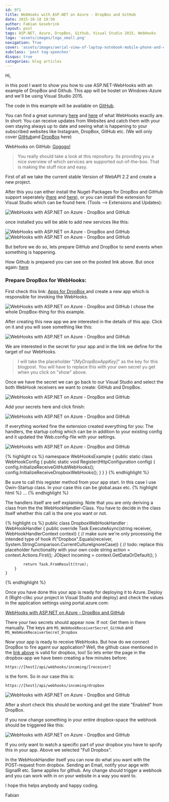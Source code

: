 ```yaml
---
id: 971
title: WebHooks with ASP.NET on Azure - DropBox and GitHub
date: 2015-10-18 19:50
author: Fabian Gosebrink
layout: post
tags: ASP.NET, Azure, DropBox, Github, Visual Studio 2015, WebHooks
logo: 'assets/images/logo_small.png'
navigation: True
cover: 'assets/images/aerial-view-of-laptop-notebook-mobile-phone-and-coffee-cup-on-wooden-table.jpg'
subclass: 'post tag-speeches'
disqus: true
categories: blog articles
---
```


Hi,

in this post I want to show you how to use ASP.NET-WebHooks with an example of DropBox and Github. This app will be hostet on Windows-Azure and we'll be using Visual Studio 2015.

The code in this example will be available on [GitHub](https://github.com/FabianGosebrink/AspNetWebHooksExample).

You can find a great summary [here](http://blogs.msdn.com/b/webdev/archive/2015/09/04/introducing-microsoft-asp-net-webhooks-preview.aspx) and [here](http://www.hanselman.com/blog/IntroducingASPNETWebHooksReceiversWebHooksMadeEasy.aspx) of what WebHooks exactly are. In short: You can receive updates from Websites and catch them with your own staying always up to date and seeing what is happening to your subscribed websites like Instagram, DropBox, GitHub etc. (We will only cover [GitHub](https://github.com/)and [DropBox](https://www.dropbox.com/) here)

WebHooks on GitHub: [Gogogo!](https://github.com/aspnet/WebHooks)

>You really should take a look at this repository. Its providing you a nice overview of which services are supported out-of-the-box. That is making the stuff nice and easy.

First of all we take the current stable Version of WebAPI 2.2 and create a new project.

After this you can either install the Nuget-Packages for DropBox and GitHub support seperately ([here](https://www.nuget.org/packages/Microsoft.AspNet.WebHooks.Receivers.Dropbox/1.2.0-beta3a) and [here](https://www.nuget.org/packages/Microsoft.AspNet.WebHooks.Receivers.GitHub/1.2.0-beta3a)), or you can install the extension for Visual Studio which can be found here. (Tools --> Extensions and Updates):

![WebHooks with ASP.NET on Azure - DropBox and GitHub]({{site.baseurl}}assets/articles/wp-content/uploads/2015/10/11.jpg) 

once installed you will be able to add new services like this:

![WebHooks with ASP.NET on Azure - DropBox and GitHub]({{site.baseurl}}assets/articles/wp-content/uploads/2015/10/21.jpg)
![WebHooks with ASP.NET on Azure - DropBox and GitHub]({{site.baseurl}}assets/articles/wp-content/uploads/2015/10/32.jpg)

But before we do so, lets prepare GitHub and DropBox to send events when something is happening.

How Github is prepared you can see on the posted link above. But once again: [here](http://blogs.msdn.com/b/webdev/archive/2015/09/04/introducing-microsoft-asp-net-webhooks-preview.aspx)

### Prepare DropBox for WebHooks:

First check this link: [Apps for DropBox ](https://www.dropbox.com/developers/apps)and create a new app which is responsible for invoking the WebHooks.

![WebHooks with ASP.NET on Azure - DropBox and GitHub]({{site.baseurl}}assets/articles/wp-content/uploads/2015/10/42.jpg) I chose the whole DropBox-thing for this example.

After creating this new app we are interested in the details of this app. Click on it and you will ssee something like this:

![WebHooks with ASP.NET on Azure - DropBox and GitHub]({{site.baseurl}}assets/articles/wp-content/uploads/2015/10/5.jpg)

We are interested in the secret for your app and in the link we define for the target of our WebHooks.

>I will take the placeholder "*[MyDropBoxAppKey]*" as the key for this blogpost. You will have to replace this with your own secret yu get when you click on "show" above.

Once we have the secret we can go back to our Visual Studio and select the both WebHook receivers we want to create: GitHub and DropBox.

![WebHooks with ASP.NET on Azure - DropBox and GitHub]({{site.baseurl}}assets/articles/wp-content/uploads/2015/10/6.jpg)

Add your secrets here and click finish:

![WebHooks with ASP.NET on Azure - DropBox and GitHub]({{site.baseurl}}assets/articles/wp-content/uploads/2015/10/7.jpg)

If everything worked fine the extension created everything for you: The handlers, the startup cofnig which can be in addition to your existing config and it updated the Web.config-file with your settings.

![WebHooks with ASP.NET on Azure - DropBox and GitHub]({{site.baseurl}}assets/articles/wp-content/uploads/2015/10/8.jpg)

{% highlight cs %}
namespace WebHooksExample
{
    public static class WebHookConfig
    {
        public static void Register(HttpConfiguration config)
        {
            config.InitializeReceiveGitHubWebHooks();
            config.InitializeReceiveDropboxWebHooks();
        }
    }
}
{% endhighlight %}

Be sure to call this register method from your app start. In this case I use Owin-Startup class. In your case this can be global.asax etc.
{% highlight html %}
<configuration>
    <appSettings>
    <add key="MS_WebHookReceiverSecret_GitHub" value="[MyGitHubKey]" />
    <add key="MS_WebHookReceiverSecret_Dropbox" value="[MyDropBoxAppKey]" />
    </appSettings>
    ...
</configuration>
{% endhighlight %}

The handlers itself are self explaining. Note that you are only deriving a class from the the WebHookHandler-Class. You have to decide in the class itself whether this call is the one you want or not.

{% highlight cs %}
public class DropboxWebHookHandler : WebHookHandler
    {
        public override Task ExecuteAsync(string receiver, WebHookHandlerContext context)
        {
            // make sure we're only processing the intended type of hook
            if("Dropbox".Equals(receiver, System.StringComparison.CurrentCultureIgnoreCase))
            {
                // todo: replace this placeholder functionality with your own code
                string action = context.Actions.First();
                JObject incoming = context.GetDataOrDefault<JObject>();
            }
            
            return Task.FromResult(true);
        }
    }
{% endhighlight %}

Once you have done this your app is ready for deploying it to Azure. Deploy it (Right-clikc your project in Visual Studio and deploy) and check the values in the application settings using portal.azure.com:

[WebHooks with ASP.NET on Azure - DropBox and GitHub]({{site.baseurl}}assets/articles/wp-content/uploads/2015/10/9.jpg)

There your two secrets should appear now. If not: Get them in there manually. The keys are
```MS_WebHookReceiverSecret_GitHub```
and
```MS_WebHookReceiverSecret_Dropbox```

Now your app is ready to receive WebHooks. But how do we connect DropBox to fire againt our application? Well, the github case mentioned in the [link above](http://blogs.msdn.com/b/webdev/archive/2015/09/04/introducing-microsoft-asp-net-webhooks-preview.aspx) is valid for dropbox, too! So lets enter the page in the dropbox-app we have been creating a few minutes before:

```https://[host]/api/webhooks/incoming/[receiver]```

is the form. So in our case this is:

```https://[host]/api/webhooks/incoming/dropbox```

![WebHooks with ASP.NET on Azure - DropBox and GitHub]({{site.baseurl}}assets/articles/wp-content/uploads/2015/10/10.jpg)

After a short check this should be working and get the state "Enabled" from DropBox.

If you now change something in your entire dropbox-space the webhook should be triggered like this:

![WebHooks with ASP.NET on Azure - DropBox and GitHub]({{site.baseurl}}assets/articles/wp-content/uploads/2015/10/111.jpg)

If you only want to watch a specific part of your dropbox you have to spcify this in your app. Above we selected "Full Dropbox".

In the WebHookHandler itself you can now do what you want with the POST-request from dropbox. Sending an Email, notify your apge with SignalR etc. Same applies for github. Any change should trigger a webhook and you can work with in on your website in a way you want to.

I hope this helps anybody and happy coding.

Fabian
